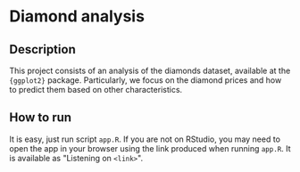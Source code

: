 # Diamond analysis

## Description
This project consists of an analysis of the diamonds dataset, available at the `{ggplot2}` package. Particularly, we focus on the diamond prices and how to predict them based on other characteristics.

## How to run
It is easy, just run script `app.R`. If you are not on RStudio, you may need to open the app in your browser using the link produced when running `app.R`. It is available as "Listening on `<link>`".
